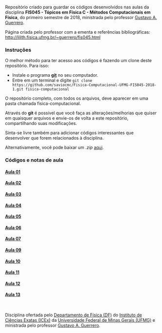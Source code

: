 Repositório criado para guardar os códigos desenvolvidos nas aulas da disciplina **FIS045 - Tópicos em Física C - Métodos Computacionais em Física**, do primeiro semestre de 2018, ministrada pelo professor [Gustavo A. Guerrero](http://lilith.fisica.ufmg.br/~guerrero).

Página criada pelo professor com a ementa e referências bibliográficas:
http://lilith.fisica.ufmg.br/~guerrero/fis045.html

### Instruções

O melhor método para ter acesso aos códigos é fazendo um clone deste repositório.
Para isso:
* Instale o programa [**git**](https://git-scm.com/downloads) no seu computador.
* Entre em um terminal e digite ``git clone https://github.com/saviocmc/Fisica-Computacional-UFMG-FIS045-2018-1.git fisica-computacional``

O repositório completo, com todos os arquivos, deve aparecer em uma pasta chamada fisica-computacional.

Através do **git** é possível que você faça as alterações/melhorias que quiser em quaisquer arquivos e envie-os de volta a este repositório, compartilhando suas modificações.

Sinta-se livre também para adicionar códigos interessantes que desenvolver que forem relacionados à disciplina.

Alternativamente, você pode baixar um *.zip* [aqui](https://github.com/saviocmc/Fisica-Computacional-UFMG-FIS045-2018-1/archive/master.zip).

### Códigos e notas de aula
#### [Aula 01](aula01)
#### [Aula 02](aula02)
#### [Aula 03](aula03)
#### [Aula 04](aula04)
#### [Aula 05](aula05)
#### [Aula 06](aula06)
#### [Aula 07](aula07)
#### [Aula 09](aula09)
#### [Aula 10](aula10)
#### [Aula 11](aula11)
#### [Aula 12](aula12)
#### [Aula 13](aula13)

<br/>

Disciplina ofertada pelo [Departamento de Física (DF)](http://www.fisica.ufmg.br) do [Instituto de Ciências Exatas (ICEx)](http://www.icex.ufmg.br) da 
[Universidade Federal de Minas Gerais (UFMG)](http://ufmg.br) e ministrada pelo professor [Gustavo A. Guerrero](http://lilith.fisica.ufmg.br/~guerrero).